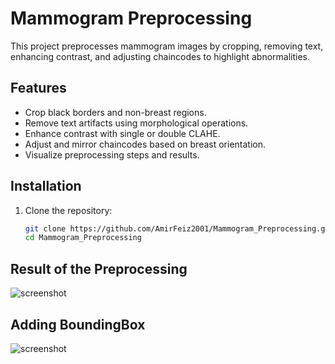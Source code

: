 # Mammogram Preprocessing

This project preprocesses mammogram images by cropping, removing text, enhancing contrast, and adjusting chaincodes to highlight abnormalities.

## Features
- Crop black borders and non-breast regions.
- Remove text artifacts using morphological operations.
- Enhance contrast with single or double CLAHE.
- Adjust and mirror chaincodes based on breast orientation.
- Visualize preprocessing steps and results.

## Installation
1. Clone the repository:
   ```bash
   git clone https://github.com/AmirFeiz2001/Mammogram_Preprocessing.git
   cd Mammogram_Preprocessing

## Result of the Preprocessing
![screenshot](Results/mammogram2.png)

## Adding BoundingBox
![screenshot](Results/mammogram1.png)
